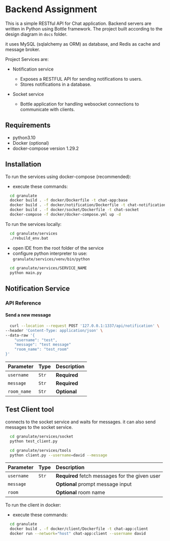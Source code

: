 # Backend Assignment

This is a simple RESTful API for Chat application. 
Backend servers are written in Python using Bottle framework.
The project built according to the design diagram in `docs` folder.

it uses MySQL (sqlalchemy as ORM) as database, and Redis as cache and message broker.

Project Services are:
- Notification service
  - Exposes a RESTFUL API for sending notifications to users.
  - Stores notifications in a database.

- Socket service
  - Bottle application for handling websocket connections to communicate with clients.

## Requirements
- python3.10
- Docker (optional)
- docker-compose version 1.29.2

## Installation

To run the services using docker-compose (recommended):
- execute these commands: 

```bash
  cd granulate
  docker build . -f docker/Dockerfile -t chat-app:base
  docker build . -f docker/notification/Dockerfile -t chat-notification
  docker build . -f docker/socket/Dockerfile -t chat-socket
  docker-compose -f docker/docker-compose.yml up -d
```

To run the services locally:
```bash
  cd granulate/services
  ./rebuild_env.bat
```
- open IDE from the root folder of the service
- configure python interpreter to use: `granulate/services/venv/bin/python`

```bash
  cd granulate/services/SERVICE_NAME
  python main.py
```


## Notification Service 
### API Reference

#### Send a new message

```bash
  curl --location --request POST '127.0.0.1:1337/api/notification' \
--header 'Content-Type: application/json' \
--data-raw '{
    "username": "test",
    "message": "test message"
    "room_name": "test_room"
}'
```

| Parameter   | Type     | Description  |
|:------------| :------- |:-------------|
| `username`  | `Str` | **Required** |
| `message`   | `Str` | **Required** |
| `room_name` | `Str` | **Optional** |


## Test Client tool

connects to the socket service and waits for messages.
it can also send messages to the socket service.

```bash
  cd granulate/services/socket
  python test_client.py
```

```bash
  cd granulate/services/tools
  python client.py --username=david --message
```
| Parameter  | Type     | Description                                    |
|:-----------| :------- |:-----------------------------------------------|
| `username` | `Str` | **Required** fetch messages for the given user |
| `message`  |  | **Optional** prompt message input              |
| `room`     |  | **Optional** room name                         |

To run the client in docker:
- execute these commands: 

```bash
  cd granulate
  docker build . -f docker/client/Dockerfile -t chat-app:client
  docker run --network="host" chat-app:client --username david
```
